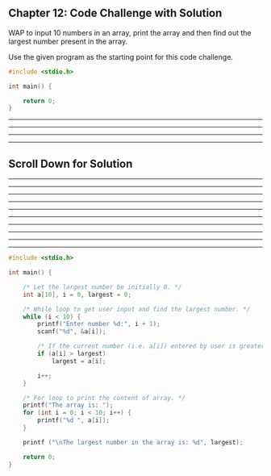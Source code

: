 ## Chapter 12: Code Challenge with Solution 

WAP to input 10 numbers in an array, print the array and then find out the largest number present in the array.  

Use the given program as the starting point for this code challenge.
```C
#include <stdio.h>

int main() {

    return 0;
}
```

----
----
----
----
## Scroll Down for Solution 
----
----
----
----
----
----
----
----
----
----

```C
#include <stdio.h>

int main() {

	/* Let the largest number be initially 0. */
	int a[10], i = 0, largest = 0;

	/* While loop to get user input and find the largest number. */
	while (i < 10) {
		printf("Enter number %d:", i + 1);
		scanf("%d", &a[i]);

		/* If the current number (i.e. a[i]) entered by user is greater than the last value of ‘largest’ variable then the current number (a[i]) becomes the new largest number. */
		if (a[i] > largest)
			largest = a[i];

		i++;
	}

	/* For loop to print the content of array. */
	printf("The array is: ");
	for (int i = 0; i < 10; i++) {
		printf("%d ", a[i]);
	}

	printf ("\nThe largest number in the array is: %d", largest);

	return 0;
}

```
